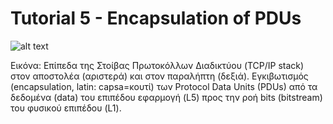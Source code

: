 # Tutorial 5 - Encapsulation of PDUs

![alt text](https://i.pinimg.com/originals/37/fb/bc/37fbbc4f3f39dc8bfb26d04bb4a03505.png)

Εικόνα: Επίπεδα της Στοίβας Πρωτοκόλλων Διαδικτύου (TCP/IP stack) στον αποστολέα (αριστερά) και στον παραλήπτη (δεξιά). Εγκιβωτισμός (encapsulation, latin: capsa=κουτί) των Protocol Data Units (PDUs) από τα δεδομένα (data) του επιπέδου εφαρμογή (L5) προς την ροή bits (bitstream) του φυσικού επιπέδου (L1).
